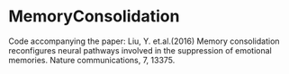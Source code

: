 # MemoryConsolidation
Code accompanying the paper: Liu, Y. et.al.(2016) Memory consolidation reconfigures neural pathways involved in the suppression of emotional memories. Nature communications, 7, 13375.

